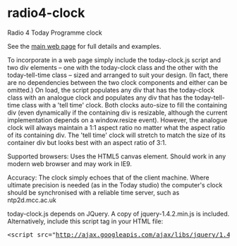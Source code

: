 radio4-clock
============

Radio 4 Today Programme clock

See the <a href="http://easleyonline.appspot.com/Clock/">main web page</a> for full details and examples.

To incorporate in a web page simply include the today-clock.js script and two div elements – one with the today-clock class and the other with the today-tell-time class – sized and arranged to suit your design. (In fact, there are no dependencies between the two clock components and either can be omitted.) On load, the script populates any div that has the today-clock class with an analogue clock and populates any div that has the today-tell-time class with a 'tell time' clock. Both clocks auto-size to fill the containing div (even dynamically if the containing div is resizable, although the current implementation depends on a window.resize event). However, the analogue clock will always maintain a 1:1 aspect ratio no matter what the aspect ratio of its containing div. The 'tell time' clock will stretch to match the size of its container div but looks best with an aspect ratio of 3:1.

Supported browsers: Uses the HTML5 canvas element. Should work in any modern web browser and may work in IE9.

Accuracy: The clock simply echoes that of the client machine. Where ultimate precision is needed (as in the Today studio) the computer's clock should be synchronised with a reliable time server, such as ntp2d.mcc.ac.uk

today-clock.js depends on JQuery. A copy of jquery-1.4.2.min.js is included. Alternatively, include this script tag in your HTML file:<pre>   &lt;script src="http://ajax.googleapis.com/ajax/libs/jquery/1.4.2/jquery.min.js"&gt;&lt;/script&gt;</pre>

